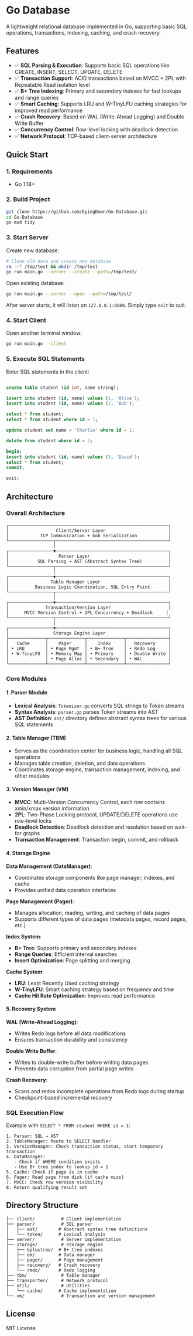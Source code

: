 # Go Database

A lightweight relational database implemented in Go, supporting basic SQL operations, transactions, indexing, caching, and crash recovery.

## Features

- ✅ **SQL Parsing & Execution**: Supports basic SQL operations like CREATE, INSERT, SELECT, UPDATE, DELETE
- ✅ **Transaction Support**: ACID transactions based on MVCC + 2PL with Repeatable Read isolation level
- ✅ **B+ Tree Indexing**: Primary and secondary indexes for fast lookups and range queries
- ✅ **Smart Caching**: Supports LRU and W-TinyLFU caching strategies for improved read performance
- ✅ **Crash Recovery**: Based on WAL (Write-Ahead Logging) and Double Write Buffer
- ✅ **Concurrency Control**: Row-level locking with deadlock detection
- ✅ **Network Protocol**: TCP-based client-server architecture

## Quick Start

### 1. Requirements

- Go 1.18+

### 2. Build Project

```bash
git clone https://github.com/DyingDown/Go-Database.git
cd Go-Database
go mod tidy
```

### 3. Start Server

Create new database:
```bash
# Clean old data and create new database
rm -rf /tmp/test && mkdir /tmp/test
go run main.go --server --create --path=/tmp/test/
```

Open existing database:
```bash
go run main.go --server --open --path=/tmp/test/
```

After server starts, it will listen on `127.0.0.1:8080`. Simply type `exit` to quit.

### 4. Start Client

Open another terminal window:
```bash
go run main.go --client
```

### 5. Execute SQL Statements

Enter SQL statements in the client:

```sql

create table student (id int, name string);

insert into student (id, name) values (1, 'Alice');
insert into student (id, name) values (2, 'Bob');

select * from student;
select * from student where id = 1;

update student set name = 'Charlie' where id = 1;

delete from student where id = 2;

begin;
insert into student (id, name) values (3, 'David');
select * from student;
commit;

exit;
```

## Architecture

### Overall Architecture

```
┌─────────────────────────────────────────────────────────────┐
│                  Client/Server Layer                        │
│            TCP Communication + Gob Serialization            │
└─────────────────┬───────────────────────────────────────────┘
                  │
┌─────────────────▼───────────────────────────────────────────┐
│                   Parser Layer                              │
│           SQL Parsing → AST (Abstract Syntax Tree)          │
└─────────────────┬───────────────────────────────────────────┘
                  │
┌─────────────────▼───────────────────────────────────────────┐
│                Table Manager Layer                          │
│          Business Logic Coordination, SQL Entry Point       │
└─────────────────┬───────────────────────────────────────────┘
                  │
┌─────────────────▼───────────────────────────────────────────┐
│              Transaction/Version Layer                      │
│      MVCC Version Control + 2PL Concurrency + Deadlock     │
└─────────────────┬───────────────────────────────────────────┘
                  │
┌─────────────────▼───────────────────────────────────────────┐
│                 Storage Engine Layer                        │
├──────────────┬──────────────┬──────────────┬────────────────┤
│   Cache      │    Pager     │    Index     │   Recovery     │
│ • LRU        │ • Page Mgmt  │ • B+ Tree    │ • Redo Log     │
│ • W-TinyLFU  │ • Memory Map │ • Primary    │ • Double Write │
│              │ • Page Alloc │ • Secondary  │ • WAL          │
└──────────────┴──────────────┴──────────────┴────────────────┘
```

### Core Modules

#### 1. **Parser Module**
- **Lexical Analysis**: `Tokenizer.go` converts SQL strings to Token streams
- **Syntax Analysis**: `parser.go` parses Token streams into AST
- **AST Definition**: `ast/` directory defines abstract syntax trees for various SQL statements

#### 2. **Table Manager (TBM)**
- Serves as the coordination center for business logic, handling all SQL operations
- Manages table creation, deletion, and data operations
- Coordinates storage engine, transaction management, indexing, and other modules

#### 3. **Version Manager (VM)**
- **MVCC**: Multi-Version Concurrency Control, each row contains xmin/xmax version information
- **2PL**: Two-Phase Locking protocol, UPDATE/DELETE operations use row-level locks
- **Deadlock Detection**: Deadlock detection and resolution based on wait-for graphs
- **Transaction Management**: Transaction begin, commit, and rollback

#### 4. **Storage Engine**

**Data Management (DataManager)**:
- Coordinates storage components like page manager, indexes, and cache
- Provides unified data operation interfaces

**Page Management (Pager)**:
- Manages allocation, reading, writing, and caching of data pages
- Supports different types of data pages (metadata pages, record pages, etc.)

**Index System**:
- **B+ Tree**: Supports primary and secondary indexes
- **Range Queries**: Efficient interval searches
- **Insert Optimization**: Page splitting and merging

**Cache System**:
- **LRU**: Least Recently Used caching strategy
- **W-TinyLFU**: Smart caching strategy based on frequency and time
- **Cache Hit Rate Optimization**: Improves read performance

#### 5. **Recovery System**

**WAL (Write-Ahead Logging)**:
- Writes Redo logs before all data modifications
- Ensures transaction durability and consistency

**Double Write Buffer**:
- Writes to double-write buffer before writing data pages
- Prevents data corruption from partial page writes

**Crash Recovery**:
- Scans and redos incomplete operations from Redo logs during startup
- Checkpoint-based incremental recovery

### SQL Execution Flow

Example with `SELECT * FROM student WHERE id = 1`:

```
1. Parser: SQL → AST
2. TableManager: Route to SELECT handler
3. VersionManager: Check transaction status, start temporary transaction
4. DataManager: 
   - Check if WHERE condition exists
   - Use B+ tree index to lookup id = 1
5. Cache: Check if page is in cache
6. Pager: Read page from disk (if cache miss)
7. MVCC: Check row version visibility
8. Return qualifying result set
```

## Directory Structure

```
├── client/          # Client implementation
├── parser/          # SQL parser
│   ├── ast/        # Abstract syntax tree definitions
│   └── token/      # Lexical analysis
├── server/          # Server implementation  
├── storage/         # Storage engine
│   ├── bplustree/  # B+ tree indexes
│   ├── dm/         # Data manager
│   ├── pager/      # Page management
│   ├── recovery/   # Crash recovery
│   └── redo/       # Redo logging
├── tbm/             # Table manager
├── transporter/     # Network protocol
├── util/            # Utilities
│   └── cache/      # Cache implementation
└── vm/              # Transaction and version management
```

## License

MIT License
